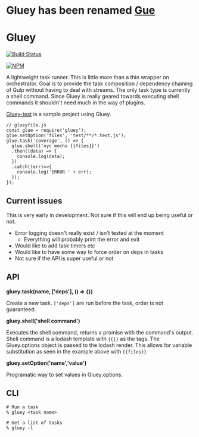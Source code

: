 Gluey has been renamed [Gue](https://github.com/skarfacegc/Gue)
==



Gluey
==
[![Build Status](https://travis-ci.org/skarfacegc/Gluey.svg?branch=master)](https://travis-ci.org/skarfacegc/Gluey)

[![NPM](https://nodei.co/npm/gluey.png?downloads=true)](https://nodei.co/npm/gluey/)

A lightweight task runner.  This is little more than a thin wrapper on orchestrator.  Goal is to provide the task composition / dependency chaining of Gulp without having to deal with streams. The only task type is currently a shell command.  Since Gluey is really geared towards executing shell commands it shouldn't need much in the way of plugins.


[Gluey-test](https://github.com/skarfacegc/Gluey-test) is a sample project using Gluey.


    // glueyfile.js
    const glue = require('gluey');
    glue.setOption('files', 'test/**/*.test.js');
    glue.task('coverage', () => {
      glue.shell('nyc mocha {{files}}')
      .then((data) => {
        console.log(data);
      })
      .catch((err)=>{
        console.log('ERROR ' + err);
      });
    });

Current issues
--
This is very early in development.  Not sure if this will end up being useful or not.

- Error logging doesn't really exist / isn't tested at the moment
  - Everything will probably print the error and exit
- Would like to add task timers etc
- Would like to have some way to force order on deps in tasks
- Not sure if the API is super useful or not



API
--
**gluey.task(name, ['deps'], () => {})**

Create a new task.  `['deps']` are run before the task, order is not guaranteed.

**gluey.shell('shell command')**

Executes the shell command, returns a promise with the command's output.  
Shell command is a lodash template with `{{}}` as the tags.  The Gluey.options object is passed
to the lodash render.  This allows for variable substitution as seen in the example above with `{{files}}`



**gluey.setOption('name','value')**

Programatic way to set values in Gluey.options.

CLI
--
    # Run a task
    % gluey <task name>

    # Get a list of tasks
    % gluey -l
